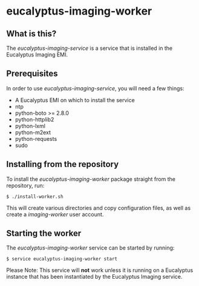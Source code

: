 eucalyptus-imaging-worker
===================

What is this?
-------------

The *eucalyptus-imaging-service* is a service that is installed in the Eucalyptus
Imaging EMI.

Prerequisites
-------------

In order to use *eucalyptus-imaging-service*, you will need a few things:

* A Eucalyptus EMI on which to install the service
* ntp
* python-boto >= 2.8.0
* python-httplib2
* python-lxml
* python-m2ext
* python-requests
* sudo

Installing from the repository
------------------------------

To install the *eucalyptus-imaging-worker* package straight from the repository, run:

    $ ./install-worker.sh

This will create various directories and copy configuration files, as well as
create a *imaging-worker* user account.

Starting the worker
--------------------

The *eucalyptus-imaging-worker* service can be started by running:

    $ service eucalyptus-imaging-worker start

Please Note: This service will **not** work unless it is running on a Eucalyptus
instance that has been instantiated by the Eucalyptus Imaging service.

